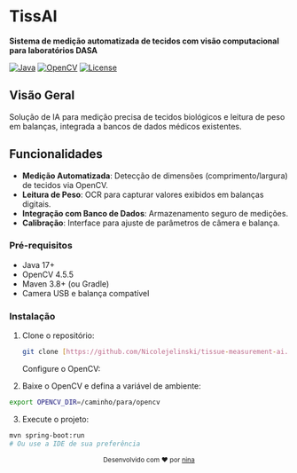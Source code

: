 # TissAI

**Sistema de medição automatizada de tecidos com visão computacional para laboratórios DASA**

[![Java](https://img.shields.io/badge/Java-17%2B-blue)](https://openjdk.org/)
[![OpenCV](https://img.shields.io/badge/OpenCV-4.5.5-green)](https://opencv.org/)
[![License](https://img.shields.io/badge/License-MIT-purple)](LICENSE)

##  Visão Geral
Solução de IA para medição precisa de tecidos biológicos e leitura de peso em balanças, integrada a bancos de dados médicos existentes.

##  Funcionalidades
- **Medição Automatizada**: Detecção de dimensões (comprimento/largura) de tecidos via OpenCV.
- **Leitura de Peso**: OCR para capturar valores exibidos em balanças digitais.
- **Integração com Banco de Dados**: Armazenamento seguro de medições.
- **Calibração**: Interface para ajuste de parâmetros de câmera e balança.


### Pré-requisitos
- Java 17+
- OpenCV 4.5.5
- Maven 3.8+ (ou Gradle)
- Camera USB e balança compatível

### Instalação
1. Clone o repositório:
   ```bash
   git clone [https://github.com/Nicolejelinski/tissue-measurement-ai.git]
    ```
   Configure o OpenCV:

2. Baixe o OpenCV e defina a variável de ambiente:

  ```bash
export OPENCV_DIR=/caminho/para/opencv
  ```

3. Execute o projeto:
  ```bash
mvn spring-boot:run
# Ou use a IDE de sua preferência
  ```



<div align="center"> <sub>Desenvolvido com ❤️ por <a href="https://github.com/NicoleJelinski">nina</a></sub> </div>
   
